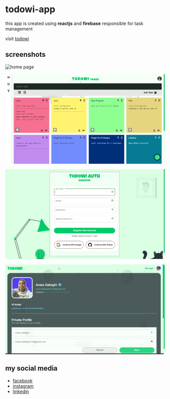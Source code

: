 # todowi-app
this app is created using **reactjs** and **firebase** responsible for task management

visit [todowi](https://todowi.vercel.app/)
## screenshots
  ![home page](./home-img.jpg)

  ![app](/manager-img.png)

  ![auth](/auth-img.png)

  ![profile](/profile-img.png)

## my social media
* [facebook](https://www.facebook.com/profile.php?id=100075508960200)
* [instagram](https://www.instagram.com/debbaghianass/)
* [linkedin](https://todowi.vercel.app/](https://www.linkedin.com/in/anass-dabaghi-5a51141b6/)https://www.linkedin.com/in/anass-dabaghi-5a51141b6/)
